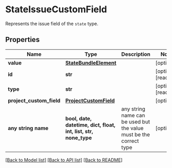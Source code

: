 # StateIssueCustomField

Represents the issue field of the `state` type.

## Properties
Name | Type | Description | Notes
------------ | ------------- | ------------- | -------------
**value** | [**StateBundleElement**](StateBundleElement.md) |  | [optional] 
**id** | **str** |  | [optional] [readonly] 
**type** | **str** |  | [optional] [readonly] 
**project_custom_field** | [**ProjectCustomField**](ProjectCustomField.md) |  | [optional] 
**any string name** | **bool, date, datetime, dict, float, int, list, str, none_type** | any string name can be used but the value must be the correct type | [optional]

[[Back to Model list]](../README.md#documentation-for-models) [[Back to API list]](../README.md#documentation-for-api-endpoints) [[Back to README]](../README.md)


